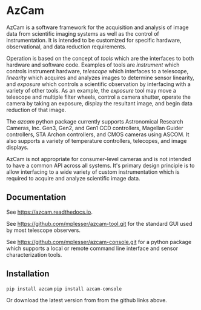 # AzCam

AzCam is a software framework for the acquisition and analysis of image data from scientific imaging systems as well as the control of instrumentation. It is intended to be customized for specific hardware, observational, and data reduction requirements.

Operation is based on the concept of *tools* which are the interfaces to both hardware and software code.  Examples of tools are *instrument* which controls instrument hardware, *telescope* which interfaces to a telescope, *linearity* which acquires and analyzes images to determine sensor linearity, and *exposure* which controls a scientific observation by interfacing with a variety of other tools. As an example, the *exposure* tool may move a telescope and multiple filter wheels, control a camera shutter, operate the camera by taking an exposure, display the resultant image, and begin data reduction of that image.

The *azcam* python package currently supports Astronomical Research Cameras, Inc. Gen3, Gen2, and Gen1 CCD controllers, Magellan Guider controllers, STA Archon controllers, and CMOS cameras using ASCOM. It also supports a variety of temperature controllers, telecopes, and image displays.

AzCam is not appropriate for consumer-level cameras and is not intended to have a common API across all systems. It's primary design principle is to allow interfacing to a wide variety of custom instrumentation which is required to acquire and analyze scientific image data.

## Documentation

See https://azcam.readthedocs.io.

See https://github.com/mplesser/azcam-tool.git for the standard GUI used by most telescope observers.

See https://github.com/mplesser/azcam-console.git for a python package which supports a local or remote command line interface and sensor characterization tools.

## Installation

`pip install azcam`
`pip install azcam-console`

Or download the latest version from from the github links above.
